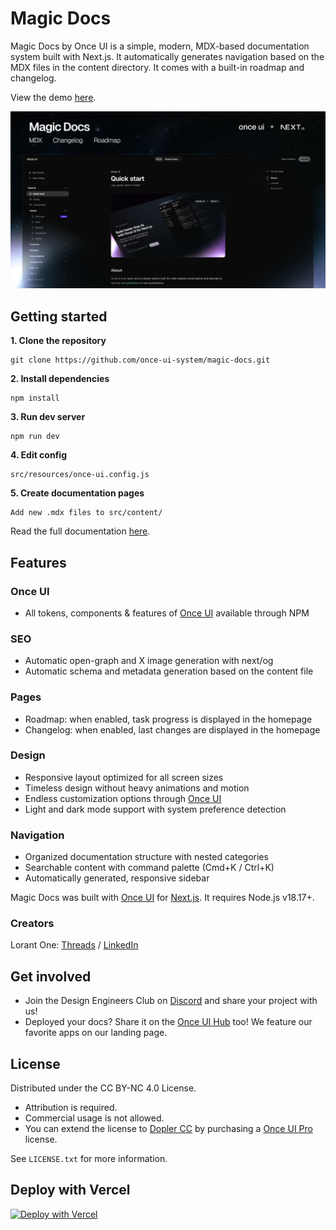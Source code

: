 # Magic Docs

Magic Docs by Once UI is a simple, modern, MDX-based documentation system built with Next.js. It automatically generates navigation based on the MDX files in the content directory. It comes with a built-in roadmap and changelog.

View the demo [here](https://docs.once-ui.com).

![Magic Docs](public/images/cover.jpg)

## Getting started

**1. Clone the repository**
```
git clone https://github.com/once-ui-system/magic-docs.git
```

**2. Install dependencies**
```
npm install
```

**3. Run dev server**
```
npm run dev
```

**4. Edit config**
```
src/resources/once-ui.config.js
```

**5. Create documentation pages**
```
Add new .mdx files to src/content/
```

Read the full documentation [here](https://docs.once-ui.com/magic-docs/quick-start).

## Features

### Once UI
- All tokens, components & features of [Once UI](https://once-ui.com) available through NPM

### SEO
- Automatic open-graph and X image generation with next/og
- Automatic schema and metadata generation based on the content file

### Pages
- Roadmap: when enabled, task progress is displayed in the homepage
- Changelog: when enabled, last changes are displayed in the homepage

### Design
- Responsive layout optimized for all screen sizes
- Timeless design without heavy animations and motion
- Endless customization options through [Once UI](https://docs.once-ui.com/once-ui/contexts/themeProvider)
- Light and dark mode support with system preference detection

### Navigation
- Organized documentation structure with nested categories
- Searchable content with command palette (Cmd+K / Ctrl+K)
- Automatically generated, responsive sidebar

Magic Docs was built with [Once UI](https://once-ui.com) for [Next.js](https://nextjs.org). It requires Node.js v18.17+.

### Creators

Lorant One: [Threads](https://www.threads.net/@lorant.one) / [LinkedIn](https://www.linkedin.com/in/lorant-one/)

## Get involved

- Join the Design Engineers Club on [Discord](https://discord.com/invite/5EyAQ4eNdS) and share your project with us!
- Deployed your docs? Share it on the [Once UI Hub](https://once-ui.com/hub) too! We feature our favorite apps on our landing page.

## License

Distributed under the CC BY-NC 4.0 License.
- Attribution is required.
- Commercial usage is not allowed.
- You can extend the license to [Dopler CC](https://dopler.app/license) by purchasing a [Once UI Pro](https://once-ui.com/pricing) license.

See `LICENSE.txt` for more information.

## Deploy with Vercel
[![Deploy with Vercel](https://vercel.com/button)](https://vercel.com/new/clone?repository-url=https%3A%2F%2Fgithub.com%2Fonce-ui-system%2Fmagic-docs&project-name=magic-docs&repository-name=magic-docs&redirect-url=https%3A%2F%2Fgithub.com%2Fonce-ui-system%2Fmagic-docs&demo-title=Magic%20Docs&demo-description=Showcase%20your%20designers%20or%20developer%20portfolio&demo-url=https%3A%2F%2Fdemo.magic-docs.com&demo-image=%2F%2Fraw.githubusercontent.com%2Fonce-ui-system%2Fmagic-docs%2Fmain%2Fpublic%2Fimages%2Fcover.jpg)